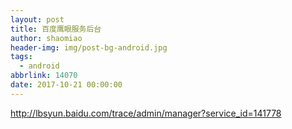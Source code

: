 ```yaml
---
layout: post
title: 百度鹰眼服务后台
author: shaomiao
header-img: img/post-bg-android.jpg
tags:
  - android
abbrlink: 14070
date: 2017-10-21 00:00:00
---
```

http://lbsyun.baidu.com/trace/admin/manager?service_id=141778
